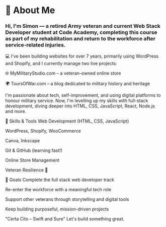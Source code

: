 <h1 align="centre"> 👋 About Me </h1>

<h3 align="left"> Hi, I'm Simon — a retired Army veteran and current Web Stack Developer student at Code Academy, completing this course as part of my rehabilitation and return to the workforce after service-related injuries. </h3>

💻 I've been building websites for over 7 years, primarily using WordPress and Shopify, and I currently manage two live projects:

🌐 MyMilitaryStudio.com – a veteran-owned online store

🌍 ToursOfWar.com – a blog dedicated to military history and heritage

I'm passionate about tech, self-improvement, and using digital platforms to honour military service. Now, I'm levelling up my skills with full-stack development, diving deeper into HTML, CSS, JavaScript, React, Node.js and more.

🧠 Skills & Tools
Web Development (HTML, CSS, JavaScript)

WordPress, Shopify, WooCommerce

Canva, Inkscape

Git & GitHub (learning fast!)

Online Store Management

Veteran Resilience 💪

🎯 Goals
Complete the full stack web developer track

Re-enter the workforce with a meaningful tech role

Support other veterans through storytelling and digital tools

Keep building purposeful, mission-driven projects

"Certa Cito – Swift and Sure"
Let's build something great.

